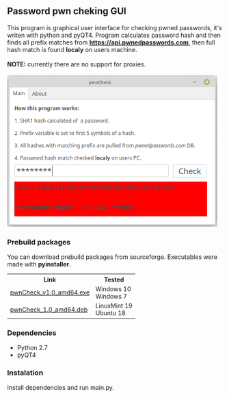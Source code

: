<h2>Password pwn cheking GUI</h2>

This program is graphical user interface for checking pwned passwords, it's writen with python and pyQT4.
Program calculates password hash and then finds all prefix matches from <b>https://api.pwnedpasswords.com</b>,
then full hash match is found <b>localy</b> on users machine.
<br>
<br>
<b>NOTE:</b> currently there are no support for proxies.
<br>
<br>
![pwnCheck](https://raw.githubusercontent.com/f5AFfMhv/pwnCheck_GUI/master/pwnCheck_v1.png)

 <h3>Prebuild packages</h3>
You can download prebuild packages from sourceforge. Executables were made with <b>pyinstaller</b>.
 <table style="width:100%">
  <tr>
    <th>Link</th>
    <th>Tested</th>
  </tr>
  <tr>
    <td><a href="https://sourceforge.net/projects/pwncheck/files/pwnCheck_v1.0_amd64.exe/download">pwnCheck_v1.0_amd64.exe</a></td>
    <td>Windows 10 <br> Windows 7</td>
  </tr>
  <tr>
    <td><a href="https://sourceforge.net/projects/pwncheck/files/pwnCheck_1.0_amd64.deb/download">pwnCheck_1.0_amd64.deb</a></td>
    <td>LinuxMint 19 <br> Ubuntu 18</td>
  </tr>
</table> 

<h3>Dependencies</h3>
<ul>
  <li>Python 2.7</li>
  <li>pyQT4</li>
</ul>

<h3>Instalation</h3>

Install dependencies and run main.py.
